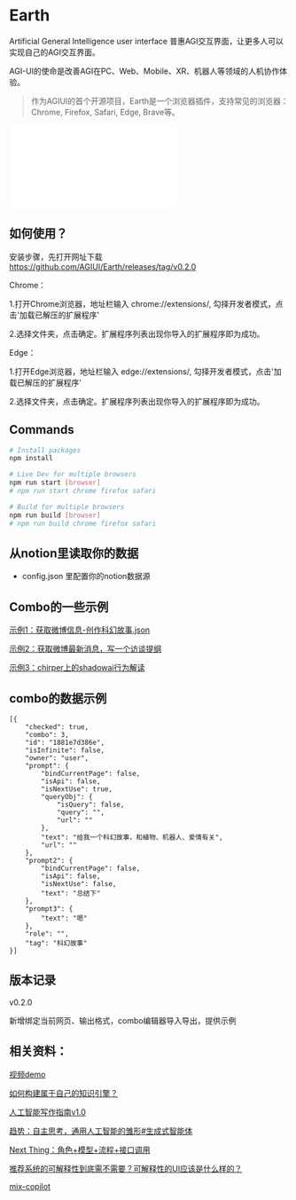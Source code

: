 # Earth

Artificial General Intelligence user interface
普惠AGI交互界面，让更多人可以实现自己的AGI交互界面。

AGI-UI的使命是改善AGI在PC、Web、Mobile、XR、机器人等领域的人机协作体验。

> 作为AGIUI的首个开源项目，Earth是一个浏览器插件，支持常见的浏览器：Chrome, Firefox, Safari, Edge, Brave等。


<iframe src="//player.bilibili.com/player.html?aid=271181111&bvid=BV1zc411P7vS&cid=1132599638&page=1" scrolling="no" border="0" frameborder="no" framespacing="0" allowfullscreen="true"> </iframe>


## 如何使用？

安装步骤，先打开网址下载 https://github.com/AGIUI/Earth/releases/tag/v0.2.0

Chrome：

1.打开Chrome浏览器，地址栏输入 chrome://extensions/, 勾择开发者模式，点击'加载已解压的扩展程序'

2.选择文件夹，点击确定。扩展程序列表出现你导入的扩展程序即为成功。

Edge：

1.打开Edge浏览器，地址栏输入 edge://extensions/, 勾择开发者模式，点击'加载已解压的扩展程序'

2.选择文件夹，点击确定。扩展程序列表出现你导入的扩展程序即为成功。


## Commands

```sh
# Install packages
npm install

# Live Dev for multiple browsers
npm run start [browser]
# npm run start chrome firefox safari

# Build for multiple browsers
npm run build [browser]
# npm run build chrome firefox safari
```

## 从notion里读取你的数据

- config.json 里配置你的notion数据源


## Combo的一些示例

[示例1：获取微博信息-创作科幻故事.json](/examples/example01.json)

[示例2：获取微博最新消息，写一个访谈提纲](/examples/example02.json)

[示例3：chirper上的shadowai行为解读](/examples/example03.json)


## combo的数据示例
```
[{
    "checked": true,
    "combo": 3,
    "id": "1881e7d386e",
    "isInfinite": false,
    "owner": "user",
    "prompt": {
        "bindCurrentPage": false,
        "isApi": false,
        "isNextUse": true,
        "queryObj": {
            "isQuery": false,
            "query": "",
            "url": ""
        },
        "text": "给我一个科幻故事，和植物、机器人、爱情有关",
        "url": ""
    },
    "prompt2": {
        "bindCurrentPage": false,
        "isApi": false,
        "isNextUse": false,
        "text": "总结下"
    },
    "prompt3": {
        "text": "嗯"
    },
    "role": "",
    "tag": "科幻故事"
}]
```

## 版本记录

v0.2.0 

新增绑定当前网页、输出格式，combo编辑器导入导出，提供示例



## 相关资料：

[视频demo](https://space.bilibili.com/540054369)

[如何构建属于自己的知识引擎？](https://mp.weixin.qq.com/s/W6wjg8873gNci2vcZhamGg)

[人工智能写作指南v1.0](https://mp.weixin.qq.com/s/sisxObPri8ElG2krgE7w_A)

[趋势：自主思考，通用人工智能的雏形#生成式智能体](https://mp.weixin.qq.com/s/uMvX_SgWyRpekWIfPpwYCQ)

[Next Thing：角色+模型+流程+接口调用](https://mp.weixin.qq.com/s/RGcGGsjOF3li_56Cy4myIQ)

[推荐系统的可解释性到底需不需要？可解释性的UI应该是什么样的？](https://mp.weixin.qq.com/s/HEGrrTkIyY_4EaBpFYJJ7Q)

[mix-copilot](http://www.mix-copilot.com)
